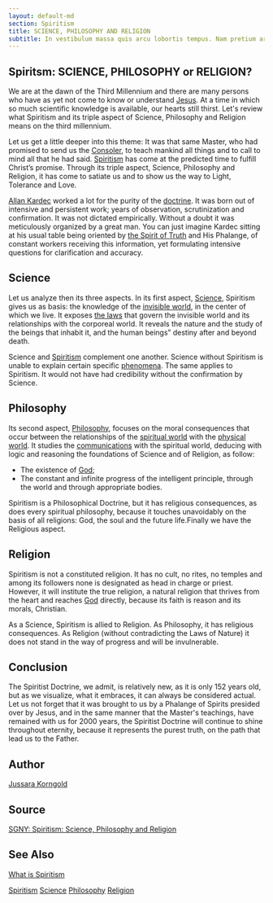 ```yaml
---
layout: default-md
section: Spiritism
title: SCIENCE, PHILOSOPHY AND RELIGION
subtitle: In vestibulum massa quis arcu lobortis tempus. Nam pretium arcu in odio vulputate luctus.
---
```


## Spiritsm: SCIENCE, PHILOSOPHY or RELIGION?
We are at the dawn of the Third Millennium and there are many persons who have as yet not come to know or understand [Jesus](/profile/jesus). At a time in which so much scientific knowledge is available, our hearts still thirst. Let's review what Spiritism and its triple aspect of Science, Philosophy and Religion means on the third millennium.

Let us get a little deeper into this theme: It was that same Master, who had promised to send us the [Consoler](/about/consoler), to teach mankind all things and to call to mind all that he had said. [Spiritism](/spiritism) has come at the predicted time to fulfill Christ’s promise. Through its triple aspect, Science, Philosophy and Religion, it has come to satiate us and to show us the way to Light, Tolerance and Love.

[Allan Kardec](/profiles/allan-kardec) worked a lot for the purity of the [doctrine](/spiritism). It was born out of intensive and persistent work; years of observation, scrutinization and confirmation. It was not dictated empirically. Without a doubt it was meticulously organized by a great man. You can just imagine Kardec sitting at his usual table being oriented by [the Spirit of Truth](/about/spirit-of-truth) and His Phalange, of constant workers receiving this information, yet formulating intensive questions for clarification and accuracy.

## Science
Let us analyze then its three aspects. In its first aspect, [Science](/science), Spiritism gives us as basis: the knowledge of the [invisible world](/about/spiritual-world), in the center of which we live. It exposes [the laws](/divine-laws) that govern the invisible world and its relationships with the corporeal world. It reveals the nature and the study of the beings that inhabit it, and the human beings” destiny after and beyond death.

Science and [Spiritism](/spiritism) complement one another. Science without Spiritism is unable to explain certain specific [phenomena](phenomena/). The same applies to Spiritism. It would not have had credibility without the confirmation by Science.

## Philosophy
Its second aspect, [Philosophy](/philosophy), focuses on the moral consequences that occur between the relationships of the [spiritual world](/spiritual-world) with the [physical world](/material-world). It studies the [communications](/spiritism/mediumship/communications) with the spiritual world, deducing with logic and reasoning the foundations of Science and of Religion, as follow:
* The existence of [God](/about/god);
* The constant and infinite progress of the intelligent principle, through the world and through appropriate bodies.

Spiritism is a Philosophical Doctrine, but it has religious consequences, as does every spiritual philosophy, because it touches unavoidably on the basis of all religions: God, the soul and the future life.Finally we have the Religious aspect.

## Religion
Spiritism is not a constituted religion. It has no cult, no rites, no temples and among its followers none is designated as head in charge or priest. However, it will institute the true religion, a natural religion that thrives from the heart and reaches [God](/about/god) directly, because its faith is reason and its morals, Christian.

As a Science, Spiritism is allied to Religion. As Philosophy, it has religious consequences. As Religion (without contradicting the Laws of Nature) it does not stand in the way of progress and will be invulnerable.

## Conclusion
The Spiritist Doctrine, we admit, is relatively new, as it is only 152 years old, but as we visualize, what it embraces, it can always be considered actual. Let us not forget that it was brought to us by a Phalange of Spirits presided over by Jesus, and in the same manner that the Master's teachings, have remained with us for 2000 years, the Spiritist Doctrine will continue to shine throughout eternity, because it represents the purest truth, on the path that lead us to the Father.

## Author
[Jussara Korngold](/profiles/jussara-korngold)

## Source
[SGNY: Spiritism: Science, Philosophy and Religion](http://www.sgny.org/pdf/03sspr.pdf)


## See Also
[What is Spiritism](about)

<a href="learn" class="button special">Spiritism</a>
<a href="science/" class="button">Science</a>
<a href="philosophy/" class="button">Philosophy</a>
<a href="religion/" class="button">Religion</a>
